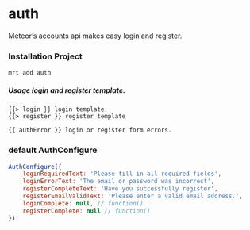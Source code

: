 auth
=======
Meteor’s accounts api makes easy login and register. 


### Installation Project
    mrt add auth

##### Usage login and register template.

    {{> login }} login template 
    {{> register }} register template 
    
    {{ authError }} login or register form errors.
    
### default AuthConfigure 
```javascript
AuthConfigure({
    loginRequiredText: 'Please fill in all required fields',
    loginErrorText: 'The email or password was incorrect',
    registerCompleteText: 'Have you successfully register',
    registerEmailValidText: 'Please enter a valid email address.',
    loginComplete: null, // function()
    registerComplete: null // function() 
});   
```
